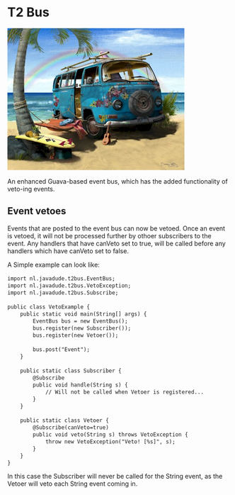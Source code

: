 # T2 Bus
![VW Bus](https://github.com/hierynomus/t2-bus/raw/master/vwbus.jpg)

An enhanced Guava-based event bus, which has the added functionality of veto-ing events.

## Event vetoes
Events that are posted to the event bus can now be vetoed. Once an event is vetoed, it will not be processed further by othoer subscribers to the event.
Any handlers that have canVeto set to true, will be called before any handlers which have canVeto set to false.

A Simple example can look like:

    import nl.javadude.t2bus.EventBus;
    import nl.javadude.t2bus.VetoException;
    import nl.javadude.t2bus.Subscribe;
    
    public class VetoExample {
        public static void main(String[] args) {
            EventBus bus = new EventBus();
            bus.register(new Subscriber());
            bus.register(new Vetoer());
            
            bus.post("Event");
        }
        
        public static class Subscriber {
            @Subscribe
            public void handle(String s) {
                // Will not be called when Vetoer is registered...
            }
        }

        public static class Vetoer {
            @Subscribe(canVeto=true)
            public void veto(String s) throws VetoException {
                throw new VetoException("Veto! [%s]", s);
            }
        }
    }

In this case the Subscriber will never be called for the String event, as the Vetoer will veto each String event coming in.
